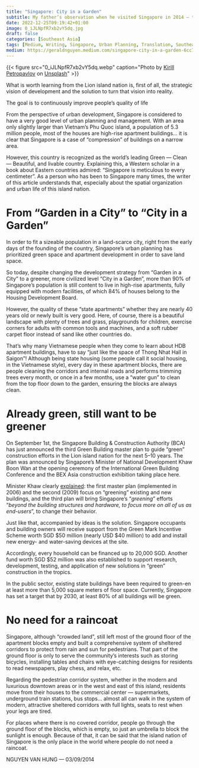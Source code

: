 ```yaml
---
title: "Singapore: City in a Garden"
subtitle: My father’s observation when he visited Singapore in 2014 — translated from Vietnamese
date: 2022-12-25T09:19:42+01:00
image: 0_iJLNpfR7xb2vY5dq.jpg
draft: false
categories: [Southeast Asia]
tags: [Medium, Writing, Singapore, Urban Planning, Translation, Southeast Asia]
medium: https://geraldnguyen.medium.com/singapore-city-in-a-garden-6cc777088f6
---
```


{{< figure src="0_iJLNpfR7xb2vY5dq.webp" caption="Photo by [Kirill Petropavlov](https://unsplash.com/@kp89_?utm_source=medium&utm_medium=referral) on [Unsplash](https://unsplash.com/?utm_source=medium&utm_medium=referral)" >}}

What is worth learning from the Lion island nation is, first of all, the strategic vision of development and the solution to turn that vision into reality.

The goal is to continuously improve people’s quality of life

From the perspective of urban development, Singapore is considered to have a very good level of urban planning and management. With an area only slightly larger than Vietnam’s Phu Quoc island, a population of 5.3 million people, most of the houses are high-rise apartment buildings… it is clear that Singapore is a case of “compression” of buildings on a narrow area.

However, this country is recognized as the world’s leading Green — Clean — Beautiful, and livable country. Explaining this, a Western scholar in a book about Eastern countries admired: “Singapore is meticulous to every centimeter”. As a person who has been to Singapore many times, the writer of this article understands that, especially about the spatial organization and urban life of this island nation.

# From “Garden in a City” to “City in a Garden”

In order to fit a sizeable population in a land-scarce city, right from the early days of the founding of the country, Singapore’s urban planning has prioritized green space and apartment development in order to save land space.

So today, despite changing the development strategy from “Garden in a City” to a greener, more civilized level “City in a Garden”, more than 90% of Singapore’s population is still content to live in high-rise apartments, fully equipped with modern facilities, of which 84% of houses belong to the Housing Development Board.

However, the quality of these “state apartments” whether they are nearly 40 years old or newly built is very good. Here, of course, there is a beautiful landscape with plenty of trees and grass, playgrounds for children, exercise corners for adults with common tools and machines, and a soft rubber carpet floor instead of sand like other countries do.

That’s why many Vietnamese people when they come to learn about HDB apartment buildings, have to say “just like the space of Thong Nhat Hall in Saigon”! Although being state housing (some people call it social housing, in the Vietnamese style), every day in these apartment blocks, there are people cleaning the corridors and internal roads and performs trimming trees every month, or once in a few months, use a “water gun” to clean from the top floor down to the garden, ensuring the blocks are always clean.

# Already green, still want to be greener

On September 1st, the Singapore Building & Construction Authority (BCA) has just announced the third Green Building master plan to guide “green” construction efforts in the Lion island nation for the next 5–10 years. The plan was announced by Singapore’s Minister of National Development Khaw Boon Wan at the opening ceremony of the International Green Building Conference and the BEX Asia construction exhibition taking place here.

Minister Khaw clearly [explained](https://www.nas.gov.sg/archivesonline/data/pdfdoc/20140908001.htm): the first master plan (implemented in 2006) and the second (2009) focus on “greening” existing and new buildings, and the third plan will bring Singapore’s “_greening_” efforts “_beyond the building structures and hardware, to focus more on all of us as end-users_”, to change their behavior.

Just like that, accompanied by ideas is the solution. Singapore occupants and building owners will receive support from the Green Mark Incentive Scheme worth SGD $50 million (nearly USD $40 million) to add and install new energy- and water-saving devices at the site.

Accordingly, every household can be financed up to 20,000 SGD. Another fund worth SGD $52 million was also established to support research, development, testing, and application of new solutions in “green” construction in the tropics.

In the public sector, existing state buildings have been required to green-en at least more than 5,000 square meters of floor space. Currently, Singapore has set a target that by 2030, at least 80% of all buildings will be green.

# No need for a raincoat

Singapore, although “crowded land”, still left most of the ground floor of the apartment blocks empty and built a comprehensive system of sheltered corridors to protect from rain and sun for pedestrians. That part of the ground floor is only to serve the community’s interests such as storing bicycles, installing tables and chairs with eye-catching designs for residents to read newspapers, play chess, and relax, etc.

Regarding the pedestrian corridor system, whether in the modern and luxurious downtown areas or in the west and east of this island, residents move from their houses to the commercial center — supermarkets, underground train stations, bus stops… almost all can walk in the system of modern, attractive sheltered corridors with full lights, seats to rest when your legs are tired.

For places where there is no covered corridor, people go through the ground floor of the blocks, which is empty, so just an umbrella to block the sunlight is enough. Because of that, it can be said that the island nation of Singapore is the only place in the world where people do not need a raincoat.

NGUYEN VAN HUNG — 03/09/2014